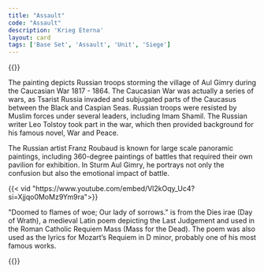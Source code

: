 ```yaml
---
title: "Assault"
code: "Assault"
description: 'Krieg Eterna'
layout: card
tags: ['Base Set', 'Assault', 'Unit', 'Siege']
---
```

{{<card-detail-page title="Assault" artwork="Assault on the village of Gimry by Franz Alekseevich Roubaud (1891)" >}}
<p>
The painting depicts Russian troops storming the village of Aul Gimry during the Caucasian War 1817 - 1864.  The Caucasian War was actually a series of wars, as Tsarist Russia invaded and subjugated parts of the Caucasus between the Black and Caspian Seas.  Russian troops were resisted by Muslim forces under several leaders, including Imam Shamil.  The Russian writer Leo Tolstoy took part in the war, which then provided background for his famous novel, War and Peace.  
</p>
<p>
The Russian artist Franz Roubaud is known for large scale panoramic paintings, including 360-degree paintings of battles that required their own pavilion for exhibition.  In Sturm Aul Gimry, he portrays not only the confusion but also the emotional impact of battle.
</p>
{{< vid  "https://www.youtube.com/embed/Vl2kOqy_Uc4?si=Xjjqo0MoMz9Ym9ra">}}
<p>
"Doomed to flames of woe; Our lady of sorrows." is from the Dies irae (Day of Wrath), a medieval Latin poem depicting the Last Judgement and used in the Roman Catholic Requiem Mass (Mass for the Dead). The poem was also used as the lyrics for Mozart’s Requiem in D minor, probably one of his most famous works.
</p>
{{</card-detail-page>}}
